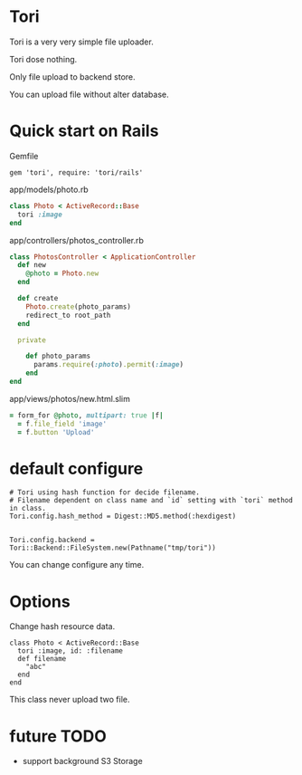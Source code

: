 Tori
===

Tori is a very very simple file uploader.

Tori dose nothing.

Only file upload to backend store.

You can upload file without alter database.

# Quick start on Rails

Gemfile

```
gem 'tori', require: 'tori/rails'
```

app/models/photo.rb

```ruby
class Photo < ActiveRecord::Base
  tori :image
end
```

app/controllers/photos_controller.rb

```ruby
class PhotosController < ApplicationController
  def new
    @photo = Photo.new
  end

  def create
    Photo.create(photo_params)
    redirect_to root_path
  end

  private

    def photo_params
      params.require(:photo).permit(:image)
    end
end
```

app/views/photos/new.html.slim

```ruby
= form_for @photo, multipart: true |f|
  = f.file_field 'image'
  = f.button 'Upload'
```

# default configure

```
# Tori using hash function for decide filename.
# Filename dependent on class name and `id` setting with `tori` method in class.
Tori.config.hash_method = Digest::MD5.method(:hexdigest)


Tori.config.backend = Tori::Backend::FileSystem.new(Pathname("tmp/tori"))
```

You can change configure any time.

# Options

Change hash resource data.

```
class Photo < ActiveRecord::Base
  tori :image, id: :filename
  def filename
    "abc"
  end
end
```

This class never upload two file.

# future TODO

- support background S3 Storage

